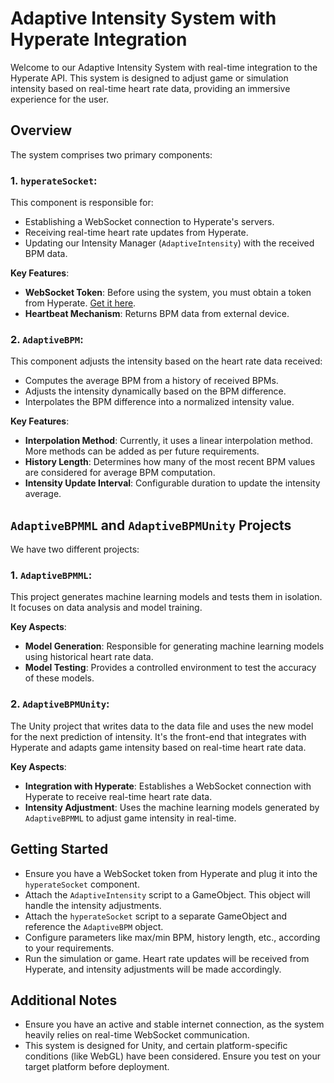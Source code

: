 # Adaptive Intensity System with Hyperate Integration

Welcome to our Adaptive Intensity System with real-time integration to the Hyperate API. This system is designed to adjust game or simulation intensity based on real-time heart rate data, providing an immersive experience for the user.

## Overview
The system comprises two primary components:

### 1. `hyperateSocket`:
This component is responsible for:
- Establishing a WebSocket connection to Hyperate's servers.
- Receiving real-time heart rate updates from Hyperate.
- Updating our Intensity Manager (`AdaptiveIntensity`) with the received BPM data.

**Key Features**:
- **WebSocket Token**: Before using the system, you must obtain a token from Hyperate. [Get it here](https://www.hyperate.io/api).
- **Heartbeat Mechanism**: Returns BPM data from external device.

### 2. `AdaptiveBPM`:
This component adjusts the intensity based on the heart rate data received:
- Computes the average BPM from a history of received BPMs.
- Adjusts the intensity dynamically based on the BPM difference.
- Interpolates the BPM difference into a normalized intensity value.

**Key Features**:
- **Interpolation Method**: Currently, it uses a linear interpolation method. More methods can be added as per future requirements.
- **History Length**: Determines how many of the most recent BPM values are considered for average BPM computation.
- **Intensity Update Interval**: Configurable duration to update the intensity average.

## `AdaptiveBPMML` and `AdaptiveBPMUnity` Projects
We have two different projects:

### 1. `AdaptiveBPMML`:
This project generates machine learning models and tests them in isolation. It focuses on data analysis and model training.

**Key Aspects**:
- **Model Generation**: Responsible for generating machine learning models using historical heart rate data.
- **Model Testing**: Provides a controlled environment to test the accuracy of these models.

### 2. `AdaptiveBPMUnity`:
The Unity project that writes data to the data file and uses the new model for the next prediction of intensity. It's the front-end that integrates with Hyperate and adapts game intensity based on real-time heart rate data.

**Key Aspects**:
- **Integration with Hyperate**: Establishes a WebSocket connection with Hyperate to receive real-time heart rate data.
- **Intensity Adjustment**: Uses the machine learning models generated by `AdaptiveBPMML` to adjust game intensity in real-time.

## Getting Started
- Ensure you have a WebSocket token from Hyperate and plug it into the `hyperateSocket` component.
- Attach the `AdaptiveIntensity` script to a GameObject. This object will handle the intensity adjustments.
- Attach the `hyperateSocket` script to a separate GameObject and reference the `AdaptiveBPM` object.
- Configure parameters like max/min BPM, history length, etc., according to your requirements.
- Run the simulation or game. Heart rate updates will be received from Hyperate, and intensity adjustments will be made accordingly.

## Additional Notes
- Ensure you have an active and stable internet connection, as the system heavily relies on real-time WebSocket communication.
- This system is designed for Unity, and certain platform-specific conditions (like WebGL) have been considered. Ensure you test on your target platform before deployment.
